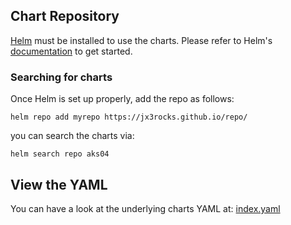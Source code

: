 
## Chart Repository

[Helm](https://helm.sh) must be installed to use the charts.
Please refer to Helm's [documentation](https://helm.sh/docs/) to get started.

### Searching for charts

Once Helm is set up properly, add the repo as follows:

    helm repo add myrepo https://jx3rocks.github.io/repo/

you can search the charts via:

    helm search repo aks04

## View the YAML

You can have a look at the underlying charts YAML at: [index.yaml](index.yaml)

